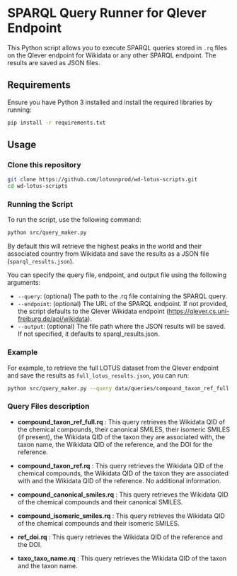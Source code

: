 # SPARQL Query Runner for Qlever Endpoint

This Python script allows you to execute SPARQL queries stored in `.rq` files on the Qlever endpoint for Wikidata or any other SPARQL endpoint. The results are saved as JSON files.

## Requirements

Ensure you have Python 3 installed and install the required libraries by running:

```bash
pip install -r requirements.txt
```

## Usage

### Clone this repository

```bash
git clone https://github.com/lotusnprod/wd-lotus-scripts.git
cd wd-lotus-scripts
```

### Running the Script

To run the script, use the following command:

```bash
python src/query_maker.py
```
By default this will retrieve the highest peaks in the world and their associated country from Wikidata and save the results as a JSON file (`sparql_results.json`).

You can specify the query file, endpoint, and output file using the following arguments:

- `--query`: (optional) The path to the .rq file containing the SPARQL query.
- `--endpoint`: (optional) The URL of the SPARQL endpoint. If not provided, the script defaults to the Qlever Wikidata endpoint (https://qlever.cs.uni-freiburg.de/api/wikidata).
- `--output`: (optional) The file path where the JSON results will be saved. If not specified, it defaults to sparql_results.json.

### Example 

For example, to retrieve the full LOTUS dataset from the Qlever endpoint and save the results as `full_lotus_results.json`, you can run:

```bash
python src/query_maker.py --query data/queries/compound_taxon_ref_full.rq --output data/results/full_lotus_results.json
```

### Query Files description

- **compound_taxon_ref_full.rq** : This query retrieves the Wikidata QID of the chemical compounds, their canonical SMILES, their isomeric SMILES (if present), the Wikidata QID of the taxon they are associated with, the taxon name, the Wikidata QID of the reference, and the DOI for the reference.

- **compound_taxon_ref.rq** : This query retrieves the Wikidata QID of the chemical compounds, the Wikidata QID of the taxon they are associated with and the Wikidata QID of the reference. No additional information.

- **compound_canonical_smiles.rq** : This query retrieves the Wikidata QID of the chemical compounds and their canonical SMILES.

- **compound_isomeric_smiles.rq** : This query retrieves the Wikidata QID of the chemical compounds and their isomeric SMILES.

- **ref_doi.rq** : This query retrieves the Wikidata QID of the reference and the DOI.

- **taxo_taxo_name.rq** : This query retrieves the Wikidata QID of the taxon and the taxon name.
